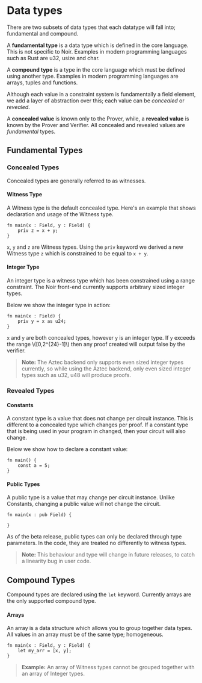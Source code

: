 # Data types

There are two subsets of data types that each datatype will fall into; fundamental and compound.

A **fundamental type** is a data type which is defined in the core language. This is not specific to Noir. Examples in modern programming languages such as Rust are u32, usize and char. 

A **compound type** is a type in the core language which must be defined using another type. Examples in modern programming languages are arrays, tuples and functions.

Although each value in a constraint system is fundamentally a field element, we add a layer of abstraction over this; each value can be _concealed_ or _revealed_. 

A **concealed value** is known only to the Prover, while, a **revealed value** is known by the Prover and Verifier. All concealed and revealed values are _fundamental_ types.

## Fundamental Types

### Concealed Types

Concealed types are generally referred to as witnesses.

#### Witness Type

A Witness type is the default concealed type. Here's an example that shows declaration and usage of the Witness type.

```rust,noplaypen
fn main(x : Field, y : Field) {
    priv z = x + y;
}
```

`x`, `y` and `z` are Witness types. Using the `priv` keyword we derived a new Witness type `z` which is constrained to be equal to `x + y`.

#### Integer Type

An integer type is a witness type which has been constrained using a range constraint. The Noir front-end currently supports arbitrary sized integer types.

Below we show the integer type in action:

```rust,noplaypen
fn main(x : Field) {
    priv y = x as u24;
}
```

`x` and `y` are both concealed types, however `y` is an integer type. If `y` exceeds the range \\([0,2^{24}-1]\\) then any proof created will output false by the verifier.

> **Note:** The Aztec backend only supports even sized integer types currently, so while using the Aztec backend, only even sized integer types such as u32, u48 will produce proofs.

### Revealed Types

#### Constants

A constant type is a value that does not change per circuit instance. This is different to a concealed type which changes per proof. If a constant type that is being used in your program in changed, then your circuit will also change.

Below we show how to declare a constant value:

```rust,noplaypen
fn main() {
    const a = 5;
}
```


#### Public Types

A public type is a value that may change per circuit instance. Unlike Constants, changing a public value will not change the circuit.

```rust,noplaypen
fn main(x : pub Field) {

}
```
As of the beta release, public types can only be declared through type parameters. In the code, they are treated no differently to witness types. 

> **Note:** This behaviour and type will change in future releases, to catch a linearity bug in user code.

## Compound Types

Compound types are declared using the `let` keyword. Currently arrays are the only supported compound type.

#### Arrays 

An array is a data structure which allows you to group together data types. All values in an array must be of the same type; homogeneous. 

```rust,noplaypen
fn main(x : Field, y : Field) {
    let my_arr = [x, y];
}
```

> **Example:** An array of Witness types cannot be grouped together with an array of Integer types.